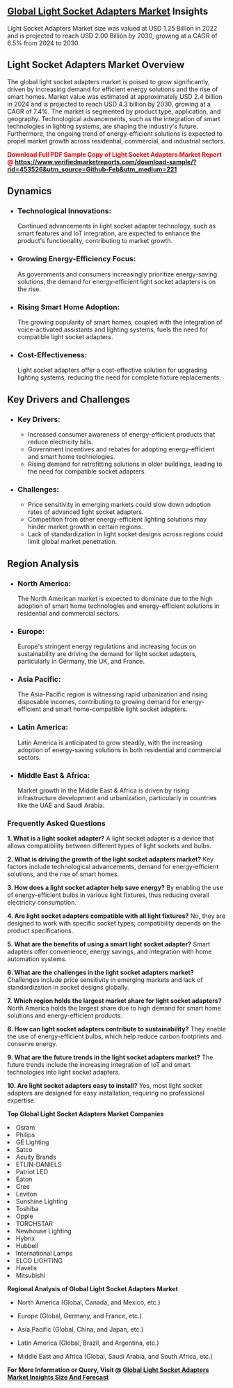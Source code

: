 <h2><a href="https://www.verifiedmarketreports.com/download-sample/?rid=453526&amp;utm_source=Github&amp;utm_medium=221" target="_blank">Global Light Socket Adapters Market</a> Insights</h2><p>Light Socket Adapters Market size was valued at USD 1.25 Billion in 2022 and is projected to reach USD 2.00 Billion by 2030, growing at a CAGR of 6.5% from 2024 to 2030.</p><p> <h2>Light Socket Adapters Market Overview</h2> <p>The global light socket adapters market is poised to grow significantly, driven by increasing demand for efficient energy solutions and the rise of smart homes. Market value was estimated at approximately USD 2.4 billion in 2024 and is projected to reach USD 4.3 billion by 2030, growing at a CAGR of 7.4%. The market is segmented by product type, application, and geography. Technological advancements, such as the integration of smart technologies in lighting systems, are shaping the industry's future. Furthermore, the ongoing trend of energy-efficient solutions is expected to propel market growth across residential, commercial, and industrial sectors.</p> <p><strong><p><span class=""><span style="color: #ff0000;"><strong>Download Full PDF Sample Copy of Light Socket Adapters Market Report</strong> @ </span><a href="https://www.verifiedmarketreports.com/download-sample/?rid=453526&amp;utm_source=Github-Feb&amp;utm_medium=221" target="_blank">https://www.verifiedmarketreports.com/download-sample/?rid=453526&amp;utm_source=Github-Feb&amp;utm_medium=221</a></span></p></strong></p> <h2>Dynamics</h2> <ul> <li><h3>Technological Innovations:</h3> Continued advancements in light socket adapter technology, such as smart features and IoT integration, are expected to enhance the product's functionality, contributing to market growth.</li> <li><h3>Growing Energy-Efficiency Focus:</h3> As governments and consumers increasingly prioritize energy-saving solutions, the demand for energy-efficient light socket adapters is on the rise.</li> <li><h3>Rising Smart Home Adoption:</h3> The growing popularity of smart homes, coupled with the integration of voice-activated assistants and lighting systems, fuels the need for compatible light socket adapters.</li> <li><h3>Cost-Effectiveness:</h3> Light socket adapters offer a cost-effective solution for upgrading lighting systems, reducing the need for complete fixture replacements.</li> </ul> <h2>Key Drivers and Challenges</h2> <ul> <li><h3>Key Drivers:</h3> <ul> <li>Increased consumer awareness of energy-efficient products that reduce electricity bills.</li> <li>Government incentives and rebates for adopting energy-efficient and smart home technologies.</li> <li>Rising demand for retrofitting solutions in older buildings, leading to the need for compatible socket adapters.</li> </ul> </li> <li><h3>Challenges:</h3> <ul> <li>Price sensitivity in emerging markets could slow down adoption rates of advanced light socket adapters.</li> <li>Competition from other energy-efficient lighting solutions may hinder market growth in certain regions.</li> <li>Lack of standardization in light socket designs across regions could limit global market penetration.</li> </ul> </li> </ul> <h2>Region Analysis</h2> <ul> <li><h3>North America:</h3> The North American market is expected to dominate due to the high adoption of smart home technologies and energy-efficient solutions in residential and commercial sectors.</li> <li><h3>Europe:</h3> Europe's stringent energy regulations and increasing focus on sustainability are driving the demand for light socket adapters, particularly in Germany, the UK, and France.</li> <li><h3>Asia Pacific:</h3> The Asia-Pacific region is witnessing rapid urbanization and rising disposable incomes, contributing to growing demand for energy-efficient and smart home-compatible light socket adapters.</li> <li><h3>Latin America:</h3> Latin America is anticipated to grow steadily, with the increasing adoption of energy-saving solutions in both residential and commercial sectors.</li> <li><h3>Middle East & Africa:</h3> Market growth in the Middle East & Africa is driven by rising infrastructure development and urbanization, particularly in countries like the UAE and Saudi Arabia.</li> </ul> <h3>Frequently Asked Questions</h3> <p><strong>1. What is a light socket adapter?</strong> A light socket adapter is a device that allows compatibility between different types of light sockets and bulbs.</p> <p><strong>2. What is driving the growth of the light socket adapters market?</strong> Key factors include technological advancements, demand for energy-efficient solutions, and the rise of smart homes.</p> <p><strong>3. How does a light socket adapter help save energy?</strong> By enabling the use of energy-efficient bulbs in various light fixtures, thus reducing overall electricity consumption.</p> <p><strong>4. Are light socket adapters compatible with all light fixtures?</strong> No, they are designed to work with specific socket types; compatibility depends on the product specifications.</p> <p><strong>5. What are the benefits of using a smart light socket adapter?</strong> Smart adapters offer convenience, energy savings, and integration with home automation systems.</p> <p><strong>6. What are the challenges in the light socket adapters market?</strong> Challenges include price sensitivity in emerging markets and lack of standardization in socket designs globally.</p> <p><strong>7. Which region holds the largest market share for light socket adapters?</strong> North America holds the largest share due to high demand for smart home solutions and energy-efficient products.</p> <p><strong>8. How can light socket adapters contribute to sustainability?</strong> They enable the use of energy-efficient bulbs, which help reduce carbon footprints and conserve energy.</p> <p><strong>9. What are the future trends in the light socket adapters market?</strong> The future trends include the increasing integration of IoT and smart technologies into light socket adapters.</p> <p><strong>10. Are light socket adapters easy to install?</strong> Yes, most light socket adapters are designed for easy installation, requiring no professional expertise.</p> </p><p><strong>Top Global Light Socket Adapters Market Companies</strong></p><div data-test-id=""><p><li>Osram</li><li> Philips</li><li> GE Lighting</li><li> Satco</li><li> Acuity Brands</li><li> ETLIN-DANIELS</li><li> Patriot LED</li><li> Eaton</li><li> Cree</li><li> Leviton</li><li> Sunshine Lighting</li><li> Toshiba</li><li> Opple</li><li> TORCHSTAR</li><li> Newhouse Lighting</li><li> Hybrix</li><li> Hubbell</li><li> International Lamps</li><li> ELCO LIGHTING</li><li> Havells</li><li> Mitsubishi</li></p><div><strong>Regional Analysis of&nbsp;Global Light Socket Adapters Market</strong></div><ul><li dir="ltr"><p dir="ltr">North America&nbsp;(Global, Canada, and Mexico, etc.)</p></li><li dir="ltr"><p dir="ltr">Europe (Global, Germany, and France, etc.)</p></li><li dir="ltr"><p dir="ltr">Asia Pacific&nbsp;(Global, China, and Japan, etc.)</p></li><li dir="ltr"><p dir="ltr">Latin America&nbsp;(Global, Brazil, and Argentina, etc.)</p></li><li dir="ltr">Middle East and Africa&nbsp;(Global, Saudi Arabia, and South Africa, etc.)</li></ul><p><strong>For More Information or Query, Visit @&nbsp;</strong><strong><a href="https://www.verifiedmarketreports.com/product/light-socket-adapters-market/?utm_source=Github&amp;utm_medium=221" target="_blank">Global Light Socket Adapters Market Insights Size And Forecast</a></strong></p></div>

